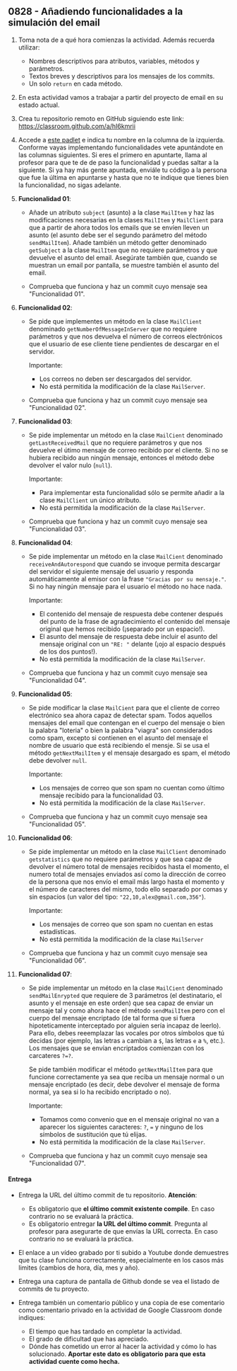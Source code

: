 ## 0828 - Añadiendo funcionalidades a la simulación del email

1. Toma nota de a qué hora comienzas la actividad. Además recuerda utilizar:
   * Nombres descriptivos para atributos, variables, métodos y parámetros.
   * Textos breves y descriptivos para los mensajes de los commits.
   * Un solo `return` en cada método.

2. En esta actividad vamos a trabajar a partir del proyecto de email en su estado actual.

3. Crea tu repositorio remoto en GitHub siguiendo este link: https://classroom.github.com/a/hI6kmrii

4. Accede a [este padlet](https://padlet.com/miguel_bayon/xu1nbcfia3mz) e indica tu nombre en la columna de la izquierda. Conforme vayas implementando funcionalidades vete apuntándote en las columnas siguientes. Si eres el primero en apuntarte, llama al profesor para que te de de paso la funcionalidad y puedas saltar a la siguiente. Si ya hay más gente apuntada, enviále tu código a la persona que fue la última en apuntarse y hasta que no te indique que tienes bien la funcionalidad, no sigas adelante.

4. __Funcionalidad 01__:

    * Añade un atributo `subject` (asunto) a la clase `MailItem` y haz las modificaciones necesarias en la clases `MailItem` y `MailClient` para que a partir de ahora todos los emails que se envíen lleven un asunto (el asunto debe ser el segundo parámetro del método `sendMailItem`). Añade también un método getter denominado `getSubject` a la clase `MailItem` que no requiere parámetros y que devuelve el asunto del email. Asegúrate también que, cuando se muestran un email por pantalla, se muestre también el asunto del email.

    * Comprueba que funciona y haz un commit cuyo mensaje sea "Funcionalidad 01".

5. __Funcionalidad 02__:

    * Se pide que implementes un método en la clase `MailClient` denominado `getNumberOfMessageInServer` que no requiere parámetros y que nos devuelva el número de correos electrónicos que el usuario de ese cliente tiene pendientes de descargar en el servidor.
    
      Importante: 

      * Los correos no deben ser descargados del servidor. 
      * No está permitida la modificación de la clase `MailServer`.  

    * Comprueba que funciona y haz un commit cuyo mensaje sea "Funcionalidad 02".
    
6. __Funcionalidad 03__:

    * Se pide implementar un método en la clase `MailCient` denominado `getLastReceivedMail` que no requiere parámetros y que nos devuelve el útimo mensaje de correo recibido por el cliente. Si no se hubiera recibido aun ningún mensaje, entonces el método debe devolver el valor nulo (`null`).

      Importante: 

      * Para implementar esta funcionalidad sólo se permite añadir a la clase `MailClient` un único atributo.
      * No está permitida la modificación de la clase `MailServer`.
    
    * Comprueba que funciona y haz un commit cuyo mensaje sea "Funcionalidad 03".
    
7. __Funcionalidad 04__:

    * Se pide implementar un método en la clase `MailCient` denominado `receiveAndAutorespond` que cuando se invoque permita descargar del servidor el siguiente mensaje del usuario y responda automáticamente al emisor con la frase `"Gracias por su mensaje."`. Si no hay ningún mensaje para el usuario el método no hace nada.

      Importante: 

      * El contenido del mensaje de respuesta debe contener después del punto de la frase de agradecimiento el contenido del mensaje original que hemos recibido (¡separado por un espacio!).
      * El asunto del mensaje de respuesta debe incluir el asunto del mensaje original con un `"RE: "` delante (¡ojo al espacio después de los dos puntos!).
      * No está permitida la modificación de la clase `MailServer`.
    
    * Comprueba que funciona y haz un commit cuyo mensaje sea "Funcionalidad 04".
    
8. __Funcionalidad 05__:

    * Se pide modificar la clase `MailCient` para que el cliente de correo electrónico sea ahora capaz de detectar spam. Todos aquellos mensajes del email que contengan en el cuerpo del mensaje o bien la palabra "loteria" o bien la palabra "viagra" son considerados como spam, excepto si contienen en el asunto del mensaje el nombre de usuario que está recibiendo el mensje. Si se usa el método `getNextMailItem` y el mensaje desargado es spam, el método debe devolver `null`.

        Importante: 

      * Los mensajes de correo que son spam no cuentan como último mensaje recibido para la funcionalidad 03.
      * No está permitida la modificación de la clase `MailServer`.
    
    * Comprueba que funciona y haz un commit cuyo mensaje sea "Funcionalidad 05".
    
9. __Funcionalidad 06__:

    * Se pide implementar un método en la clase `MailClient` denominado `getstatistics` que no requiere parámetros y que sea capaz de devolver el número total de mensajes recibidos hasta el momento, el numero total de mensajes enviados así como la dirección de correo de la persona que nos envío el email más largo hasta el momento y el número de caracteres del mismo, todo ello separado por comas y sin espacios (un valor del tipo: `"22,10,alex@gmail.com,356"`).

      Importante: 

      * Los mensajes de correo que son spam no cuentan en estas estadísticas.
      * No está permitida la modificación de la clase `MailServer`

    * Comprueba que funciona y haz un commit cuyo mensaje sea "Funcionalidad 06".
    
10. __Funcionalidad 07__:
 
    * Se pide implementar un método en la clase `MailCient` denominado `sendMailEnrypted` que requiere de 3 parámetros (el destinatario, el asunto y el mensaje en este orden) que sea capaz de enviar un mensaje tal y como ahora hace el método `sendMailItem` pero con el cuerpo del mensaje encriptado (de tal forma que si fuera hipoteticamente interceptado por alguien sería incapaz de leerlo). Para ello, debes reeemplazar las vocales por otros símbolos que tú decidas (por ejemplo, las letras `a` cambian a `$`, las letras `e` a `%`, etc.). Los mensajes que se envían encriptados comienzan con los carcateres `?=?`. 

      Se pide también modificar el método `getNextMailItem` para que funcione correctamente ya sea que reciba un mensaje normal o un mensaje encriptado (es decir, debe devolver el mensaje de forma normal, ya sea si lo ha recibido encriptado o no).
    
      Importante: 

      * Tomamos como convenio que en el mensaje original no van a aparecer los siguientes caracteres: `?`, `=`  y ninguno de los símbolos de sustitución que tú elijas.
      * No está permitida la modificación de la clase `MailServer`.
    
    * Comprueba que funciona y haz un commit cuyo mensaje sea "Funcionalidad 07".   
    
 #### Entrega

* Entrega la URL del último commit de tu repositorio. __Atención__: 
  * Es obligatorio que __el último commit existente compile__. En caso contrario no se evaluará la práctica.
  * Es obligatorio entregar __la URL del último commit__. Pregunta al profesor para asegurarte de que envías la URL correcta. En caso contrario no se evaluará la práctica. 
  
* El enlace a un vídeo grabado por ti subido a Youtube donde demuestres que tu clase funciona correctamente, especialmente en los casos más limites (cambios de hora, día, mes y año).

* Entrega una captura de pantalla de Github donde se vea el listado de commits de tu proyecto.

* Entrega también un comentario público y una copia de ese comentario como comentario privado en la actividad de Google Classroom donde indiques:
    - El tiempo que has tardado en completar la actividad.
    - El grado de dificultad que has apreciado.
    - Dónde has cometido un error al hacer la actividad y cómo lo has solucionado. **Aportar este dato es obligatorio para que esta actividad cuente como hecha.**





